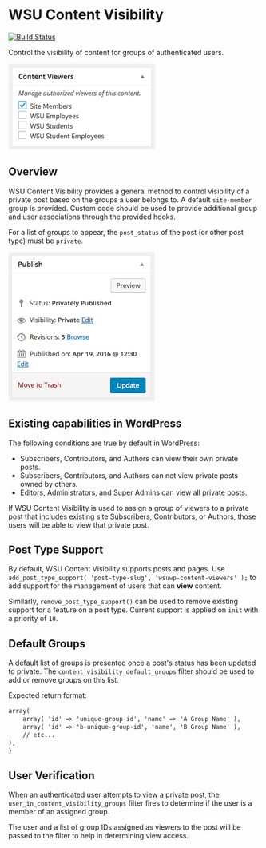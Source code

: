 # WSU Content Visibility

[![Build Status](https://travis-ci.org/washingtonstateuniversity/WSUWP-Content-Visibility.svg?branch=master)](https://travis-ci.org/washingtonstateuniversity/WSUWP-Content-Visibility)

Control the visibility of content for groups of authenticated users.

![](assets/screenshot-001.png)

## Overview

WSU Content Visibility provides a general method to control visibility of a private post based on the groups a user belongs to. A default `site-member` group is provided. Custom code should be used to provide additional group and user associations through the provided hooks.

For a list of groups to appear, the `post_status` of the post (or other post type) must be `private`.

![](assets/screenshot-002.png)

## Existing capabilities in WordPress

The following conditions are true by default in WordPress:

* Subscribers, Contributors, and Authors can view their own private posts.
* Subscribers, Contributors, and Authors can not view private posts owned by others.
* Editors, Administrators, and Super Admins can view all private posts.

If WSU Content Visibility is used to assign a group of viewers to a private post that includes existing site Subscribers, Contributors, or Authors, those users will be able to view that private post.

## Post Type Support

By default, WSU Content Visibility supports posts and pages. Use `add_post_type_support( 'post-type-slug', 'wsuwp-content-viewers' );` to add support for the management of users that can **view** content.

Similarly, `remove_post_type_support()` can be used to remove existing support for a feature on a post type. Current support is applied on `init` with a priority of `10`.

## Default Groups

A default list of groups is presented once a post's status has been updated to private. The `content_visibility_default_groups` filter should be used to add or remove groups on this list.

Expected return format:

```
array(
    array( 'id' => 'unique-group-id', 'name' => 'A Group Name' ),
    array( 'id' => 'b-unique-group-id', 'name', 'B Group Name' ),
    // etc...
);
}
```

## User Verification

When an authenticated user attempts to view a private post, the `user_in_content_visibility_groups` filter fires to determine if the user is a member of an assigned group.

The user and a list of group IDs assigned as viewers to the post will be passed to the filter to help in determining view access.
